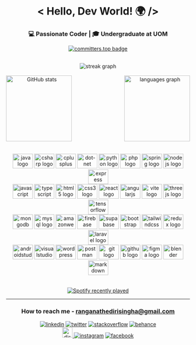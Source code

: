 
<h1 align="center"> < Hello, Dev World! 🌍 /> </h1>
<h3 align="center">💻 Passionate Coder | 🎓 Undergraduate at UOM</h3>

<div align="center">
  
  [![committers.top badge](https://user-badge.committers.top/sri_lanka/RameshEdirisinghe.svg)](https://user-badge.committers.top/sri_lanka/RameshEdirisinghe)
</div>

<div align="center">
<a href="https://visitcount.itsvg.in">
  <ig src="https://visitcount.itsvg.in/api?id=RameshEdirisinghe&label=Profile%20Views&color=3&icon=5&pretty=false" />
</a>
</div>
    
<br>

  <div align="center" width="100"><img src="https://github-readme-streak-stats.herokuapp.com/?user=RameshEdirisinghe&theme=shadow_green&hide_border=false" alt="streak graph"  /></div>
<br>
<div align="center">
<div style="display: flex; justify-content: space-between; align-items: center;">
  <img src="https://github-readme-stats.vercel.app/api?username=RameshEdirisinghe&theme=shadow_green&hide_border=false&include_all_commits=false&count_private=false" height="180" alt="GitHub stats"/>
  
  <img src="https://github-readme-stats.vercel.app/api/top-langs?username=RameshEdirisinghe&locale=en&hide_title=false&layout=compact&card_width=320&langs_count=5&theme=shadow_green&hide_border=false&order=2" height="180" alt="languages graph"/>
</div>
</div>
<br>
<br>

<div align="center">
  <img src="https://skillicons.dev/icons?i=java" height="40" alt="java logo" width="55" />
  <img src="https://skillicons.dev/icons?i=cs" height="40" alt="csharp logo"  width="55" />
  <img src="https://skillicons.dev/icons?i=cpp" height="40" alt="cplusplus logo" width="55" />
  <img src="https://skillicons.dev/icons?i=dotnet" height="40" alt="dot-net logo"  width="55" />
  <img src="https://skillicons.dev/icons?i=py" height="40" alt="python logo"  width="55" />
  <img src="https://skillicons.dev/icons?i=php" height="40" alt="php logo"  width="55" />
  <img src="https://skillicons.dev/icons?i=spring" height="40" alt="spring logo"  width="55" />
  <img src="https://skillicons.dev/icons?i=nodejs" height="40" alt="nodejs logo"  width="55" />
  <img src="https://skillicons.dev/icons?i=express" height="40" alt="express logo"  width="55" />

  <br>
  
  <img src="https://skillicons.dev/icons?i=js" height="40" alt="javascript logo"  width="55" />
  <img src="https://skillicons.dev/icons?i=ts" height="40" alt="typescript logo" width="55" />
  <img src="https://skillicons.dev/icons?i=html" height="40" alt="html5 logo"  width="55" />
  <img src="https://skillicons.dev/icons?i=css" height="40" alt="css3 logo" width="55" />
  <img src="https://skillicons.dev/icons?i=react" height="40" alt="react logo" width="55" />
  <img src="https://skillicons.dev/icons?i=angular" height="40" alt="angularjs logo"  width="55" />
  <img src="https://skillicons.dev/icons?i=vite" height="40" alt="vite logo"  width="55" />
  <img src="https://skillicons.dev/icons?i=threejs" height="40" alt="threejs logo" width="55" />
  <img src="https://skillicons.dev/icons?i=tensorflow" height="40" alt="tensorflow logo"  width="55" />

  <br>
 
  <img src="https://skillicons.dev/icons?i=mongodb" height="40" alt="mongodb logo"  width="55" />
  <img src="https://skillicons.dev/icons?i=mysql" height="40" alt="mysql logo" width="55" />
  <img src="https://skillicons.dev/icons?i=aws" height="40" alt="amazonwebservices logo" width="55" />
  <img src="https://skillicons.dev/icons?i=firebase" height="40" alt="firebase logo" width="55" />
  <img src="https://skillicons.dev/icons?i=supabase" height="40" alt="supabase logo"  width="55" />
  <img src="https://skillicons.dev/icons?i=bootstrap" height="40" alt="bootstrap logo" width="55" />
  <img src="https://skillicons.dev/icons?i=tailwind" height="40" alt="tailwindcss logo"  width="55" />
  <img src="https://skillicons.dev/icons?i=redux" height="40" alt="redux logo"  width="55" />
  <img src="https://skillicons.dev/icons?i=laravel" height="40" alt="laravel logo" width="55" />

  <br>

  <img src="https://skillicons.dev/icons?i=androidstudio" height="40" alt="androidstudio logo" width="55" />
  <img src="https://skillicons.dev/icons?i=visualstudio" height="40" alt="visualstudio logo" width="55" />
  <img src="https://skillicons.dev/icons?i=wordpress" height="40" alt="wordpress logo" width="55" />
  <img src="https://skillicons.dev/icons?i=postman" height="40" alt="postman logo" width="55" />
  <img src="https://skillicons.dev/icons?i=git" height="40" alt="git logo" width="55" />
  <img src="https://skillicons.dev/icons?i=github" height="40" alt="github logo" width="55" />
  <img src="https://skillicons.dev/icons?i=figma" height="40" alt="figma logo" width="55" />
  <img src="https://skillicons.dev/icons?i=blender" height="40" alt="blender logo" width="55" />
  <img src="https://skillicons.dev/icons?i=md" height="40" alt="markdown logo" width="55" />

</div>

<br>
<br>

<div align="center">
  <a href="https://open.spotify.com/user/u947c8dgr8mdyou43kx4tmp2s">
    <img src="https://spotify-recently-played-readme.vercel.app/api?user=u947c8dgr8mdyou43kx4tmp2s&count=1" alt="Spotify recently played"  />
  </a>
</div>

<hr>

<h3 align="center">How to reach me - <a href="mailto:ranganathedirisingha@gmail.com">ranganathedirisingha@gmail.com</a></h3>


<div align="center">
<a target="_blank" href="https://www.linkedin.com/in/ramesh-edirisinghe-2b070225b" style="display: inline-block;"><img src="https://img.shields.io/badge/linkedin-logo?style=for-the-badge&logo=linkedin&logoColor=white&color=507dba" alt="linkedin" /></a>
<a target="_blank" href="https://twitter.com/RameshEdi" style="display: inline-block;"><img src="https://img.shields.io/badge/twitter-x?style=for-the-badge&logo=x&logoColor=white&color=%230f1419" alt="twitter" /></a>
<a target="_blank" href="https://stackoverflow.com/users/23367202/ramesh-edirisinghee" style="display: inline-block;"><img src="https://img.shields.io/badge/stackoverflow-logo?style=for-the-badge&logo=stackoverflow&logoColor=white&color=ff5c06" alt="stackoverflow" /></a>
<a target="_blank" href="https://www.behance.net/rameshranganath" style="display: inline-block;"><img src="https://img.shields.io/badge/behance-logo?style=for-the-badge&logo=behance&logoColor=white&color=2300ff" alt="behance" /></a>
  <br>
<a href="https://discordapp.com/users/1193615014171508866" target="_blank"><img src="https://img.shields.io/static/v1?message=Discord&logo=discord&label=&color=8c7ee3&logoColor=white&labelColor=&style=for-the-badge" height="28" alt="discord logo"  /> </a>
<a target="_blank" href="https://www.instagram.com/ranganath_02" style="display: inline-block;"><img src="https://img.shields.io/badge/instagram-logo?style=for-the-badge&logo=instagram&logoColor=white&color=fd0453" alt="instagram" /></a>
<a target="_blank" href="https://www.facebook.com/ramesh.ranganath.79" style="display: inline-block;"><img src="https://img.shields.io/badge/facebook-logo?style=for-the-badge&logo=facebook&logoColor=white&color=00cdff" alt="facebook" /></a>


</div>
</br>










